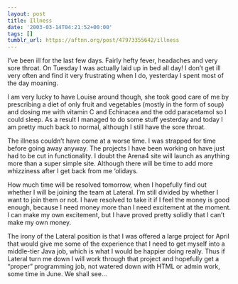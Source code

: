 ```yaml
---
layout: post
title: Illness
date: '2003-03-14T04:21:52+00:00'
tags: []
tumblr_url: https://aftnn.org/post/47973355642/illness
---
```

<p>I&rsquo;ve been ill for the last few days. Fairly hefty fever, headaches and very sore throat. On Tuesday I was actually laid up in bed all day! I don&rsquo;t get ill very often and find it very frustrating when I do, yesterday I spent most of the day moaning.</p>
<p>I am very lucky to have Louise around though, she took good care of me by prescribing a diet of only fruit and vegetables (mostly in the form of soup) and dosing me with vitamin C and Echinacea and the odd paracetamol so I could sleep. As a result I managed to do some stuff yesterday and today I am pretty much back to normal, although I still have the sore throat.</p>
<p>The illness couldn&rsquo;t have come at a worse time. I was strapped for time before going away anyway. The projects I have been working on have just had to be cut in functionality. I doubt the Arena4 site will launch as anything more than a super simple site. Although there will be time to add more whizziness after I get back from me &lsquo;olidays.</p>
<p>How much time will be resolved tomorrow, when I hopefully find out whether I will be joining the team at Lateral. I&rsquo;m still divided by whether I want to join them or not. I have resolved to take it if I feel the money is good enough, because I need money more than I need excitement at the moment. I can make my own excitement, but I have proved pretty solidly that I can&rsquo;t make my own money.</p>
<p>The irony of the Lateral position is that I was offered a large project for April that would give me some of the experience that I need to get myself into a middle-tier Java job, which is what I would be happier doing really. Thus if Lateral turn me down I will work through that project and hopefully get a &ldquo;proper&rdquo; programming job, not watered down with HTML or admin work, some time in June. We shall see&hellip;</p>
